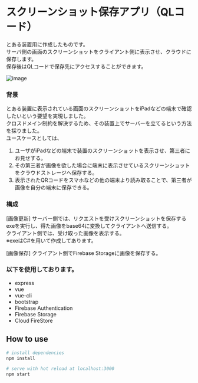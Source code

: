 # スクリーンショット保存アプリ（QLコード）
とある装置用に作成したものです。  
サーバ側の画面のスクリーンショットをクライアント側に表示させ、クラウドに保存します。   
保存後はQLコードで保存先にアクセスすることができます。  

![image](https://github.com/yusuke1011/img-upload-with-firebase/blob/image/image.PNG)  

### 背景
とある装置に表示されている画面のスクリーンショットをiPadなどの端末で確認したいという要望を実現しました。  
クロスドメイン制約を解決するため、その装置上でサーバーを立てるという方法を採りました。  
ユースケースとしては、  
1. ユーザがiPadなどの端末で装置のスクリーンショットを表示させ、第三者にお見せする。
2. その第三者が画像を欲した場合に端末に表示させているスクリーンショットをクラウドストレージへ保存する。
3. 表示されたQRコードをスマホなどの他の端末より読み取ることで、第三者が画像を自分の端末に保存できる。

### 構成
[画像更新]
サーバー側では、リクエストを受けスクリーンショットを保存するexeを実行し、得た画像をbase64に変換してクライアントへ送信する。  
クライアント側では、受け取った画像を表示する。  
※exeはC#を用いて作成してあります。  

[画像保存]
クライアント側でFirebase Storageに画像を保存する。  

### 以下を使用しております。
- express
- vue
- vue-cli
- bootstrap
- Firebase Authentication
- Firebase Storage
- Cloud FireStore 

## How to use

```bash
# install dependencies
npm install

# serve with hot reload at localhost:3000
npm start
```
